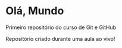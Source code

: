# Olá, Mundo
 Primeiro repositório do curso de Git e GitHub
 
Repositório criado durante uma aula ao vivo!